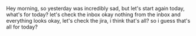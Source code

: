 Hey morning,
so yesterday was incredibly sad, but let's start again today, what's for today? let's check the inbox
okay nothing from the inbox and everything looks okay, let's check the jira, i think that's all? 
so i guess that's all for today?
